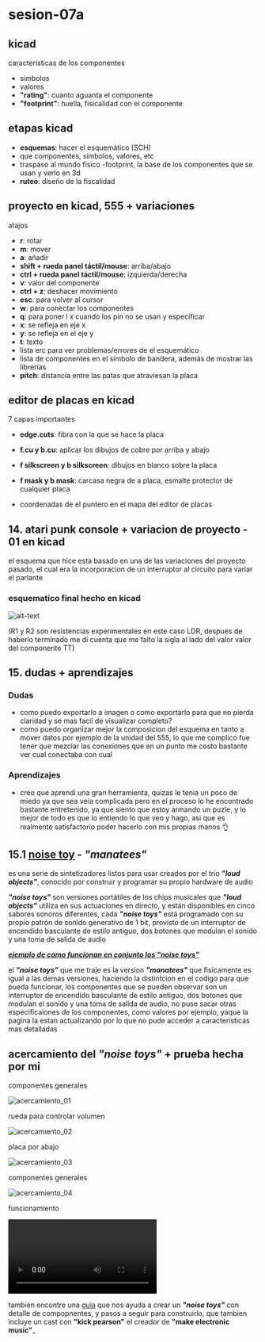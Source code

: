 # sesion-07a

## kicad

características de los componentes

- símbolos
- valores
- __"rating"__: cuanto aguanta el componente
- __"footprint"__: huella, fisicalidad con el componente

## etapas kicad

- __esquemas__: hacer el esquemático (SCH)
- que componentes, símbolos, valores, etc
- traspaso al mundo físico
 -footprint, la base de los componentes que se usan y verlo en 3d
- __ruteo__: diseño de la fiscalidad

## proyecto en kicad, 555 + variaciones

atajos

- __r__: rotar
- __m__: mover
- __a__: añadir
- __shift + rueda panel táctil/mouse__: arriba/abajo
- __ctrl + rueda panel táctil/mouse__: izquierda/derecha
- __v__: valor del componente
- __ctrl + z__: deshacer movimiento
- __esc__: para volver al cursor
- __w__: para conectar los componentes
- __q__: para poner l x cuando los pin no se usan y especificar
- __x__: se refleja en  eje x
- __y__: se refleja en el eje y
- __t__: texto
- lista erc para ver problemas/errores de el esquemático
- lista de componentes en el símbolo de bandera, además de mostrar las librerías
- __pitch__: distancia entre las patas que atraviesan la placa

## editor de placas en kicad

7 capas importantes

- __edge.cuts__: fibra con la que se hace la placa
- __f.cu y b.cu__: aplicar los dibujos de cobre por arriba y abajo
- __f silkscreen y b silkscreen__: dibujos en blanco sobre la placa
- __f mask y b mask__: carcasa negra de a placa, esmalte protector de cualquier placa

- coordenadas de el puntero en el mapa del editor de placas
  
## 14. atari punk console + variacion de proyecto - 01 en kicad

el esquema que hice esta basado en una de las variaciones del proyecto pasado, el cual era la incorporacion de un interruptor al circuito para variar el parlante

### esquematico final hecho en kicad

![alt-text](https://github.com/user-attachments/assets/9d5354af-04d2-4b84-9b90-760360470422)

(R1 y R2 son resistencias experimentales en este caso LDR, despues de haberlo terminado me di cuenta que me falto la sigla al lado del valor valor del componente TT)

## 15. dudas + aprendizajes

### Dudas

- como puedo exportarlo a imagen o como exportarlo para que no pierda claridad y se mas facil de visualizar completo?
- como puedo organizar mejor la composicion del esquema en tanto a mover datos por ejemplo de la unidad del 555, lo que me complico fue tener que mezclar las conexiones que en un punto me costo bastante ver cual conectaba con cual

### Aprendizajes

- creo que aprendi una gran herramienta, quizas le tenia un poco de miedo ya que sea veia complicada pero en el proceso lo he encontrado bastante entretenido, ya que siento que estoy armando un puzle, y lo mejor de todo es que lo entiendo lo que veo y hago, asi que es realmente satisfactorio poder hacerlo con mis propias manos 👌

## 15.1 [noise toy](https://loudobjects.bandcamp.com/album/noise-toys) -  ___"manatees"___

  es una serie de sintetizadores listos para usar creados por el trío ___"loud objects"___, conocido por construir y programar su propio hardware de audio

___"noise toys"___ son versiones portátiles de los chips musicales que ___"loud objects"___ utiliza en sus actuaciones en directo, y están disponibles en cinco sabores sonoros diferentes, cada ___"noise toys"___ está programado con su propio patrón de sonido generativo de 1 bit, provisto de un interruptor de encendido basculante de estilo antiguo, dos botones que modulan el sonido y una toma de salida de audio

[___ejemplo de como funcionan en conjunto los "noise toys"___](https://www.physicaleditions.com/product/noise_toys)

el ___"noise toys"___ que me traje es la version ___"manatees"___ que fisicamente es igual a las demas versiones, haciendo la distintcion en el codigo para que pueda funcionar, los componentes que se pueden observar son un interruptor de encendido basculante de estilo antiguo, dos botones que modulan el sonido y una toma de salida de audio, no puse sacar otras especificaiones de los componentes, como valores por ejemplo, yaque la pagina la estan actualizando por lo que no pude acceder a caracteristicas mas detalladas

## acercamiento del ___"noise toys"___ + prueba hecha por mi

componentes generales
  
![acercamiento_01](https://github.com/user-attachments/assets/28879c5e-9d3f-4533-8e5f-52c364fff6d6)

rueda para controlar volumen

![acercamiento_02](https://github.com/user-attachments/assets/3f011f08-3708-4c9b-af82-4a08088163f8)

placa por abajo

![acercamiento_03](https://github.com/user-attachments/assets/fe3d780d-e441-4a1b-b97a-d59996cff720)

componentes generales

![acercamiento_04](https://github.com/user-attachments/assets/7d2e5e31-e00d-4f8a-8866-4f0f745f0517)

funcionamiento

![video](./archivos/bumwox-loud-toys.mp4)

tambien encontre una [guia](https://makezine.com/article/maker-news/how-to-build-the-noise-to/) que nos ayuda a crear un ___"noise toys"___ con detalle de compopnentes, y pasos a seguir para construirlo, que tambien incluye un cast con __"kick pearson"__ el creador de __"make electronic music"___
